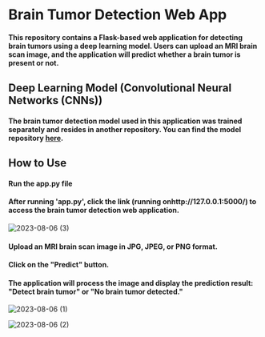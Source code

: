 # Brain Tumor Detection Web App

####  This repository contains a Flask-based web application for detecting brain tumors using a deep learning model. Users can upload an MRI brain scan image, and the application will predict whether a brain tumor is present or not.

## Deep Learning Model (Convolutional Neural Networks (CNNs))


#### The brain tumor detection model used in this application was trained separately and resides in another repository. You can find the model repository [here](https://github.com/Dhruvil5995/Brain_Tumor_Detection).



## How to Use

#### Run the app.py file

#### After running 'app.py', click the link (running onhttp://127.0.0.1:5000/) to access the brain tumor detection web application.
![2023-08-06 (3)](https://github.com/Dhruvil5995/brain/assets/64741151/7e9c2592-06c2-4726-a501-183c1293cef1)

#### Upload an MRI brain scan image in JPG, JPEG, or PNG format.

#### Click on the "Predict" button.

#### The application will process the image and display the prediction result: "Detect brain tumor" or "No brain tumor detected."

![2023-08-06 (1)](https://github.com/Dhruvil5995/brain/assets/64741151/9341cba5-451f-4c98-a7b7-b37ce01f0d51)

![2023-08-06 (2)](https://github.com/Dhruvil5995/brain/assets/64741151/027b9e77-bc11-456e-9575-31a8831ffa95)


